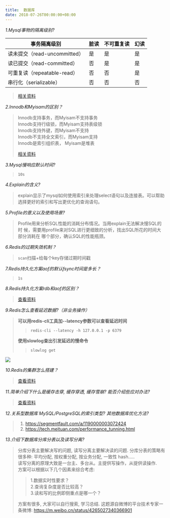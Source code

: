 ```yaml
---
title:  数据库
date: 2018-07-26T00:00:00+08:00
---
```

_1.Mysql事物的隔离级别?_

| **事务隔离级别**   |  **脏读** | **不可重复读** | **幻读** |
| ----- | ----- | ----- | ----- |
| 读未提交（read-uncommitted） | 是 | 是 | 是 |
| 读已提交（read-committed） | 否 | 是 | 是 |
| 可重复读（repeatable-read） | 否 | 否 | 是 |
| 串行化（serializable） | 否 | 否 | 否 |
>
> [相关资料](https://www.cnblogs.com/huanongying/p/7021555.html)

_2.Innodb和Myisam的区别？_

> Innodb支持事务，而Myisam不支持事务        
> Innodb支持行级锁，而Myisam支持表级锁        
> Innodb支持外键，而Myisam不支持       
> Innodb不支持全文索引，而Myisam支持          
> Innodb是索引组织表， Myisam是堆表
>
> [相关资料](https://blog.csdn.net/nuli888/article/details/52443011)         

_3.Mysql慢响应默认时间?_

> `10s`         

_4.Explain的含义?_

> explain显示了mysql如何使用索引来处理select语句以及连接表。可以帮助
选择更好的索引和写出更优化的查询语句。        

_5.Profile的意义以及使用场景?_

> Profile用来分析SQL性能的消耗分布情况。当用explain无法解决慢SQL的时
候，需要用profile来对SQL进行更细致的分析，找出SQL所花的时间大部分消耗在
哪个部分，确认SQL的性能瓶颈。        

_6.Redis的过期失效机制？_

> `scan`扫描+给每个key存储过期时间戳

_7.Redis持久化方案aof的默认fsync时间是多长？_

> `1s`     

_8.Redis持久化方案rdb和aof的区别？_

> [查看资料](https://juejin.im/post/5ab5f08e518825557f00dfac)

_9.Redis怎么查看延迟数据?（非业务操作）_

> **可以用redis-cli工具加--latency参数可以查看延迟时间**
>       
>> `redis-cli --latency -h 127.0.0.1 -p 6379`     
>  
> **使用slowlog查出引发延迟的慢命令**
> 
>> `slowlog get`       

![](/images/slowlog.jpeg)

_10.Redis的集群怎么搭建？_

> [查看资料](https://segmentfault.com/a/1190000008448919)

_11.简单介绍下什么是缓存击穿, 缓存穿透, 缓存雪崩? 能否介绍些应对办法?_

> [查看资料](https://blog.csdn.net/zeb_perfect/article/details/54135506)

_12.关系型数据库 MySQL/PostgreSQL的索引类型? 其他数据库优化方法?_

> 1. https://segmentfault.com/a/1190000003072424
> 2. https://tech.meituan.com/performance_tunning.html

_13.介绍下数据库分库分表以及读写分离?_

> 分库分表主要解决写的问题, 读写分离主要解决读的问题.
> 分库分表的策略有很多种: 平均分配, 按权重分配, 按业务分配, 一致性 hash.....  
> 读写分离的原理大致是一台主、多台从。主提供写操作，从提供读操作.   
> 方案可以根据以下几个因素来综合考虑:     
> > 1.数据实时性要求？  
> > 2.查询复杂度是否比较高？  
> > 3.读和写的比例即侧重点是哪一个？  
> 
> 方案有很多, 大家可以自行搜索, 学习总结. 
这题源自微博的平台技术专家一条微博: https://m.weibo.cn/status/4265027340366901